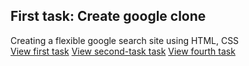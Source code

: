 ## First task: Create google clone
Creating a flexible google search site using HTML, CSS
<br>
[View first task](https://muvozanat.github.io/TasksFromSamigjanov/first-task/)
[View second-task task](https://muvozanat.github.io/TasksFromSamigjanov/second-task/)
[View fourth task](https://muvozanat.github.io/TasksFromSamigjanov/fourth-task/)
